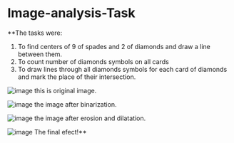 # Image-analysis-Task

**The tasks were:
1) To find centers of 9 of spades and 2 of diamonds and draw a line between them.
2) To count number of diamonds symbols on all cards
3) To draw lines through  all diamonds symbols for each card of diamonds and mark the place of their intersection.

![image](https://user-images.githubusercontent.com/83005003/131533898-df05a2da-d541-479e-95db-a407c2324ba4.png)
this is original image.


![image](https://user-images.githubusercontent.com/83005003/131533970-a47b4745-d753-4b6f-9cf0-ee8683f5ce85.png)
the image after binarization.


![image](https://user-images.githubusercontent.com/83005003/131534122-03f182c6-f2cc-4fb2-8364-160897be5d3d.png)
the image after erosion and dilatation.

![image](https://user-images.githubusercontent.com/83005003/131534275-98904f8f-2515-4ff0-b8ea-4117793c4a84.png)
The final efect!** 

